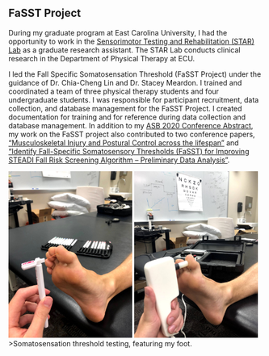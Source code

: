 ## FaSST Project

[//]: # (<img src="images/FaSST_project/FaSST_project2.JPG" width="232" height="308"/>)

During my graduate program at East Carolina University, I had the opportunity to work in the [Sensorimotor Testing and Rehabilitation (STAR) Lab](https://sites.ecu.edu/hmal/sensorimotor-testing-and-rehabilitation-lab/) as a graduate research assistant. The STAR Lab conducts clinical research in the Department of Physical Therapy at ECU. 

I led the Fall Specific Somatosensation Threshold (FaSST Project) under the guidance of Dr. Chia-Cheng Lin and Dr. Stacey Meardon. I trained and coordinated a team of three physical therapy students and four undergraduate students. I was responsible for participant recruitment, data collection, and database management for the FaSST Project. I created documentation for training and for reference during data collection and database management. In addition to my [ASB 2020 Conference Abstract](/ASB_2020), my work on the FaSST project also contributed to two conference papers, [“Musculoskeletal Injury and Postural Control across the lifespan”](https://apta.confex.com/apta/csm2022/meetingapp.cgi/Paper/33991) and [“Identify Fall-Specific Somatosensory Thresholds (FaSST) for Improving STEADI Fall Risk Screening Algorithm – Preliminary Data Analysis”](/pdf/FaSST_CSM2021.pdf).

<img src="images/FaSST_project/FaSST_project1.JPG" width="245" height="330"/> 
<img src="images/FaSST_project/FaSST_project3.HEIC" width="245" height="330"/>
>Somatosensation threshold testing, featuring my foot.

